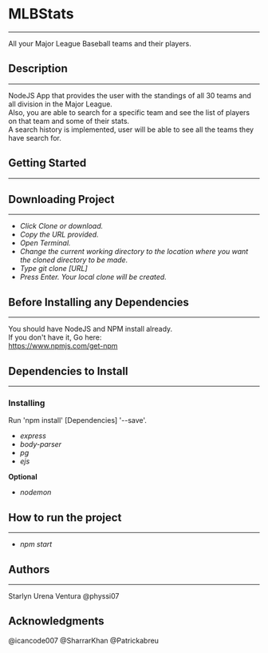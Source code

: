 # MLBStats
---
All your Major League Baseball teams and their players.

## Description
---
NodeJS App that provides the user with the standings of all 30 teams and all division in the Major League.  
Also, you are able to search for a specific team and see the list of players on that team and some of their stats.  
A search history is implemented, user will be able to see all the teams they have search for.  

## Getting Started
---

## Downloading Project
---
* *Click Clone or download.*
* *Copy the URL provided.*
* *Open Terminal.*
* *Change the current working directory to the location where you want the cloned directory to be made.*
* *Type git clone [URL]*
* *Press Enter. Your local clone will be created.*

## Before Installing any Dependencies
---
You should have NodeJS and NPM install already.  
If you don't have it, Go here:  
https://www.npmjs.com/get-npm

## Dependencies to Install
---
### Installing
Run 'npm install' [Dependencies] '--save'.

* *express*
* *body-parser*
* *pg*
* *ejs*

**Optional**

* *nodemon*

## How to run the project
---
* *npm start*

## Authors
---
Starlyn Urena Ventura
@physsi07

## Acknowledgments
@icancode007
@SharrarKhan
@Patrickabreu
